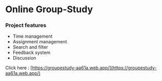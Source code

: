 # Online Group-Study

### Project features 
- Time management
- Assignment management
- Search and filter
- Feedback system
- Discussion

Click here :  [https://groupestudy-aa61a.web.app/](https://groupestudy-aa61a.web.app/) 